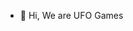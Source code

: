 - 👋 Hi, We are UFO Games
<!---
UFOGamesDev/UFOGamesDev is a ✨ special ✨ repository because its `README.md` (this file) appears on your GitHub profile.
You can click the Preview link to take a look at your changes.
--->
